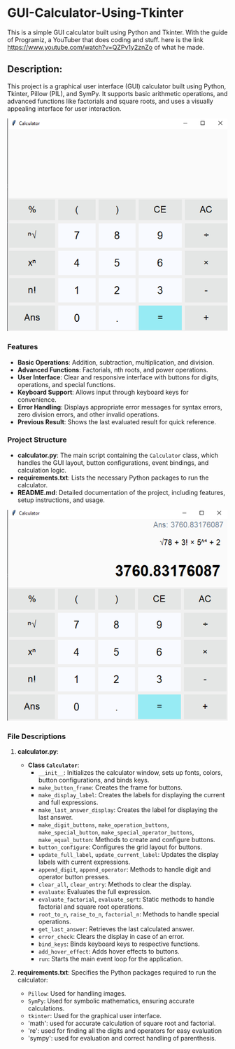 # GUI-Calculator-Using-Tkinter
This is a simple GUI calculator built using Python and Tkinter. With the guide of Programiz, a YouTuber that does coding and stuff. here is the link https://www.youtube.com/watch?v=QZPv1y2znZo of what he made.

## Description:

This project is a graphical user interface (GUI) calculator built using Python, Tkinter, Pillow (PIL), and SymPy. It supports basic arithmetic operations, and advanced functions like factorials and square roots, and uses a visually appealing interface for user interaction.

![Caculator](./calculator(0).png "GUI Calculator")

### Features

- **Basic Operations**: Addition, subtraction, multiplication, and division.
- **Advanced Functions**: Factorials, nth roots, and power operations.
- **User Interface**: Clear and responsive interface with buttons for digits, operations, and special functions.
- **Keyboard Support**: Allows input through keyboard keys for convenience.
- **Error Handling**: Displays appropriate error messages for syntax errors, zero division errors, and other invalid operations.
- **Previous Result**: Shows the last evaluated result for quick reference.

### Project Structure

- **calculator.py**: The main script containing the `Calculator` class, which handles the GUI layout, button configurations, event bindings, and calculation logic.
- **requirements.txt**: Lists the necessary Python packages to run the calculator.
- **README.md**: Detailed documentation of the project, including features, setup instructions, and usage.

![Caculator](./calculator(1).png "GUI Calculator")

### File Descriptions

1. **calculator.py**: 
   - **Class `Calculator`**:
     - `__init__`: Initializes the calculator window, sets up fonts, colors, button configurations, and binds keys.
     - `make_button_frame`: Creates the frame for buttons.
     - `make_display_label`: Creates the labels for displaying the current and full expressions.
     - `make_last_answer_display`: Creates the label for displaying the last answer.
     - `make_digit_buttons`, `make_operation_buttons`, `make_special_button`, `make_special_operator_buttons`, `make_equal_button`: Methods to create and configure buttons.
     - `button_configure`: Configures the grid layout for buttons.
     - `update_full_label`, `update_current_label`: Updates the display labels with current expressions.
     - `append_digit`, `append_operator`: Methods to handle digit and operator button presses.
     - `clear_all`, `clear_entry`: Methods to clear the display.
     - `evaluate`: Evaluates the full expression.
     - `evaluate_factorial`, `evaluate_sqrt`: Static methods to handle factorial and square root operations.
     - `root_to_n`, `raise_to_n`, `factorial_n`: Methods to handle special operations.
     - `get_last_answer`: Retrieves the last calculated answer.
     - `error_check`: Clears the display in case of an error.
     - `bind_keys`: Binds keyboard keys to respective functions.
     - `add_hover_effect`: Adds hover effects to buttons.
     - `run`: Starts the main event loop for the application.

2. **requirements.txt**: Specifies the Python packages required to run the calculator:
   - `Pillow`: Used for handling images.
   - `SymPy`: Used for symbolic mathematics, ensuring accurate calculations.
   - `tkinter`: Used for the graphical user interface.
   - 'math': used for accurate calculation of square root and factorial.
   - 're': used for finding all the digits and operators for easy evaluation
   - 'sympy': used for evaluation and correct handling of parenthesis.


